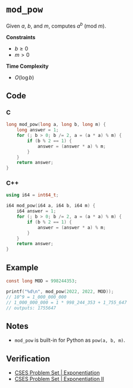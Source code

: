 # `mod_pow`
Given $a$, $b$, and $m$, computes $a^{b}~(\text{mod}~m)$.

**Constraints**
- $b \ge 0$
- $m > 0$

**Time Complexity**
- $O(\log b)$

## Code
### C
```c
long mod_pow(long a, long b, long m) {
	long answer = 1;
	for (; b > 0; b /= 2, a = (a * a) % m) {
		if (b % 2 == 1) {
			answer = (answer * a) % m;
		}
	}
	return answer;
}
```

### C++
```cpp
using i64 = int64_t;
```

```cpp
i64 mod_pow(i64 a, i64 b, i64 m) {
	i64 answer = 1;
	for (; b > 0; b /= 2, a = (a * a) % m) {
		if (b % 2 == 1) {
			answer = (answer * a) % m;
		}
	}
	return answer;
}
```

## Example
```c
const long MOD = 998244353;

printf("%d\n", mod_pow(2022, 2022, MOD));
// 10^9 = 1_000_000_000
// 1_000_000_000 = 1 * 998_244_353 + 1_755_647
// outputs: 1755647
```

## Notes
- `mod_pow` is built-in for Python as `pow(a, b, m)`.

## Verification
- [CSES Problem Set | Exponentiation](https://cses.fi/problemset/task/1095/)
- [CSES Problem Set | Exponentiation II](https://cses.fi/problemset/task/1712/)